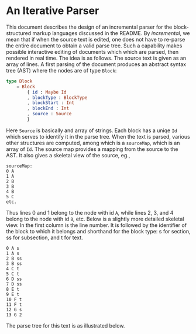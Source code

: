 # An Iterative Parser

This document describes the design of an incremental parser for the block-structured
markup languages discussed in the README.  By *incremental*, we mean that if 
when the source text is edited, one does not have to re-parse the entire document
to obtain a valid parse tree.  Such a capability makes possible interactive editing
of documents which which are parsed, then rendered in real time. The idea is as follows.
The source text is given as an array of lines.  A first parsing of the
document produces an abstract syntax tree (AST) where the nodes are of type `Block`:

```elm
type Block
    = Block
        { id : Maybe Id
        , blockType : BlockType
        , blockStart : Int
        , blockEnd : Int
        , source : Source
        }
```
Here `Source` is basically and array of strings.  Each block has a uniqe `Id` which serves
to identify it in the parse tree.  When the text is parsed, various other structures
are computed, among which is a `sourceMap`, which is an array of `Id`.  The source map provides
a mapping from the source to the AST.  It also gives a skeletal view of the source, eg., 

```
sourceMap:
0 A
1 A
2 B
3 B
4 B
5 C
etc.
```

Thus lines 0 and 1 belong to the node with id `A`, while lines 2, 3, and 4 belong to the node with id `B`, 
etc. Below is a slightly more detailed skeletal view.  In the first column is the line number.  It is followed
by the identifier of the block to which it belongs and shorthand for the block type: s for section, ss for subsection,
and t for text.  

```
0 A s
1 A s
2 B ss
3 B ss
4 C t
5 C t
6 D ss
7 D ss
8 E t
9 E t
10 F t
11 F t
12 G s
13 G 2
```

The parse tree for this text is as illustrated below.

